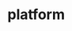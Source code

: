# platform

<!-- {/* const version = '0.1.0';
export const baseURL = `https://github.com/replicantzk/monorepo/releases/download/v${version}`
export const releaseFiles = {
  'Windows': `Replicant+Worker_${version}_x64-setup.exe`,
  'Mac Apple': `Replicant.Worker_${version}_aarch64.dmg`,
  'Mac Intel': `Replicant.Worker_${version}_x64.dmg`,
  'Linux .AppImage': `replicant-worker_${version}_amd64.AppImage`,
  'Linux .deb': `replicant-worker_${version}_amd64.deb`
}; */} -->
